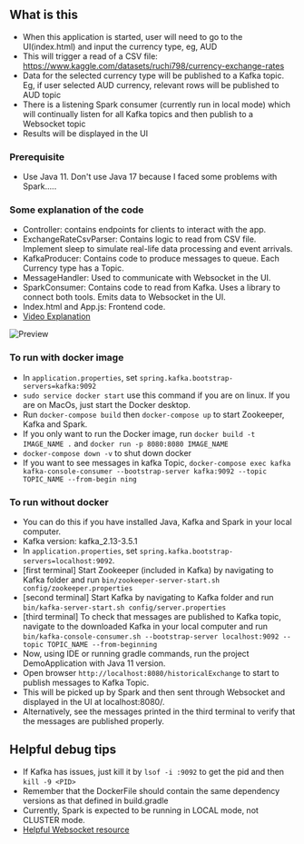 ## What is this
- When this application is started, user will need to go to the UI(index.html) and input the currency type, eg, AUD
- This will trigger a read of a CSV file: https://www.kaggle.com/datasets/ruchi798/currency-exchange-rates
- Data for the selected currency type will be published to a Kafka topic. Eg, if user selected AUD currency, relevant rows will be published to AUD topic
- There is a listening Spark consumer (currently run in local mode) which will continually listen for all Kafka topics and then publish to a Websocket topic
- Results will be displayed in the UI

### Prerequisite
- Use Java 11. Don't use Java 17 because I faced some problems with Spark.....

### Some explanation of the code
- Controller: contains endpoints for clients to interact with the app.
- ExchangeRateCsvParser: Contains logic to read from CSV file. Implement sleep to simulate real-life data processing and event arrivals.
- KafkaProducer: Contains code to produce messages to queue. Each Currency type has a Topic.
- MessageHandler: Used to communicate with Websocket in the UI.
- SparkConsumer: Contains code to read from Kafka. Uses a library to connect both tools. Emits data to Websocket in the UI.
- Index.html and App.js: Frontend code.
- [Video Explanation](https://drive.google.com/file/d/1kty7pBQ__d_nN9nf3bDvBNNNEgELWqsA/view?usp=sharing)

  
![Preview](https://github.com/ooihuiying/Exchange-Rate-Publisher/assets/40648338/0c4d35fe-bb80-472c-a174-3057525f87b4)



### To run with docker image
- In `application.properties`, set `spring.kafka.bootstrap-servers=kafka:9092`
- `sudo service docker start` use this command if you are on linux. If you are on MacOs, just start the Docker desktop.
- Run `docker-compose build` then `docker-compose up` to start Zookeeper, Kafka and Spark.
-  If you only want to run the Docker image, run `docker build -t IMAGE_NAME .` and `docker run -p 8080:8080 IMAGE_NAME`
- `docker-compose down -v` to shut down docker
- If you want to see messages in kafka Topic, `docker-compose exec kafka kafka-console-consumer --bootstrap-server kafka:9092 --topic TOPIC_NAME --from-begin
  ning`

### To run without docker
- You can do this if you have installed Java, Kafka and Spark in your local computer.
- Kafka version: kafka_2.13-3.5.1
- In `application.properties`, set `spring.kafka.bootstrap-servers=localhost:9092`.
- [first terminal] Start Zookeeper (included in Kafka) by navigating to Kafka folder and run `bin/zookeeper-server-start.sh config/zookeeper.properties`
- [second terminal] Start Kafka by navigating to Kafka folder and run `bin/kafka-server-start.sh config/server.properties`
- [third terminal] To check that messages are published to Kafka topic, navigate to the downloaded Kafka in your local computer and run `bin/kafka-console-consumer.sh --bootstrap-server localhost:9092 --topic TOPIC_NAME --from-beginning`
- Now, using IDE or running gradle commands, run the project DemoApplication with Java 11 version.
- Open browser `http://localhost:8080/historicalExchange` to start to publish messages to Kafka Topic.
- This will be picked up by Spark and then sent through Websocket and displayed in the UI at localhost:8080/.
- Alternatively, see the messages printed in the third terminal to verify that the messages are published properly.

## Helpful debug tips
- If Kafka has issues, just kill it by `lsof -i :9092` to get the pid and then `kill -9 <PID>`
- Remember that the DockerFile should contain the same dependency versions as that defined in build.gradle
- Currently, Spark is expected to be running in LOCAL mode, not CLUSTER mode.
- [Helpful Websocket resource](https://www.section.io/engineering-education/getting-started-with-spring-websockets/)
